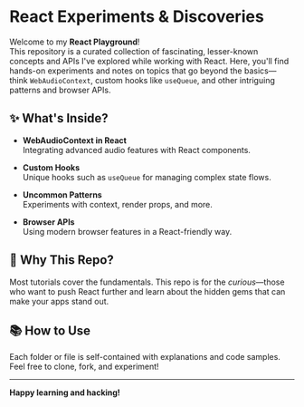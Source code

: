 # React Experiments & Discoveries

Welcome to my **React Playground**!  
This repository is a curated collection of fascinating, lesser-known concepts and APIs I've explored while working with React. Here, you'll find hands-on experiments and notes on topics that go beyond the basics—think `WebAudioContext`, custom hooks like `useQueue`, and other intriguing patterns and browser APIs.

## ✨ What's Inside?

- **WebAudioContext in React**  
    Integrating advanced audio features with React components.

- **Custom Hooks**  
    Unique hooks such as `useQueue` for managing complex state flows.

- **Uncommon Patterns**  
    Experiments with context, render props, and more.

- **Browser APIs**  
    Using modern browser features in a React-friendly way.

## 🚀 Why This Repo?

Most tutorials cover the fundamentals. This repo is for the *curious*—those who want to push React further and learn about the hidden gems that can make your apps stand out.

## 📚 How to Use

Each folder or file is self-contained with explanations and code samples.  
Feel free to clone, fork, and experiment!

---

**Happy learning and hacking!**
